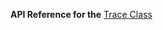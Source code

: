 
**API Reference for the** [Trace Class](https://docs.nativescript.org/api-reference/modules/_trace_.html)
